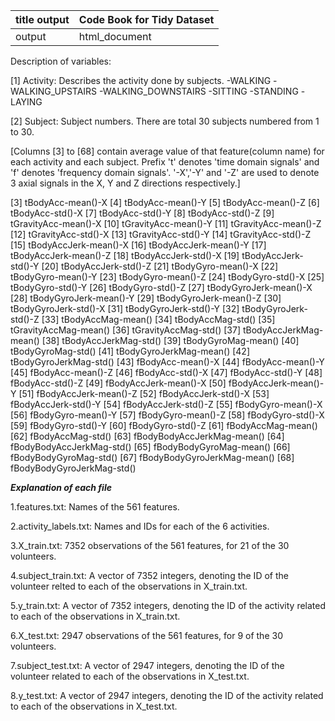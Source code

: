 |title	output|Code Book for Tidy Dataset|
--------------|--------------------------|
|output       |html_document             |


Description of variables:

[1] Activity: Describes the activity done by subjects.
-WALKING
-WALKING_UPSTAIRS
-WALKING_DOWNSTAIRS
-SITTING
-STANDING
-LAYING

[2] Subject: Subject numbers.
There are total 30 subjects numbered from 1 to 30.

[Columns [3] to [68] contain average value of that feature(column name) for each activity and each subject. Prefix 't' denotes 'time domain signals' and 'f' denotes 'frequency domain signals'. '-X','-Y' and '-Z' are used to denote 3 axial signals in the X, Y and Z directions respectively.]

[3] tBodyAcc-mean()-X
[4] tBodyAcc-mean()-Y
[5] tBodyAcc-mean()-Z
[6] tBodyAcc-std()-X
[7] tBodyAcc-std()-Y
[8] tBodyAcc-std()-Z
[9] tGravityAcc-mean()-X
[10] tGravityAcc-mean()-Y
[11] tGravityAcc-mean()-Z
[12] tGravityAcc-std()-X
[13] tGravityAcc-std()-Y
[14] tGravityAcc-std()-Z
[15] tBodyAccJerk-mean()-X
[16] tBodyAccJerk-mean()-Y
[17] tBodyAccJerk-mean()-Z
[18] tBodyAccJerk-std()-X
[19] tBodyAccJerk-std()-Y [20] tBodyAccJerk-std()-Z
[21] tBodyGyro-mean()-X
[22] tBodyGyro-mean()-Y
[23] tBodyGyro-mean()-Z
[24] tBodyGyro-std()-X
[25] tBodyGyro-std()-Y
[26] tBodyGyro-std()-Z
[27] tBodyGyroJerk-mean()-X
[28] tBodyGyroJerk-mean()-Y
[29] tBodyGyroJerk-mean()-Z
[30] tBodyGyroJerk-std()-X
[31] tBodyGyroJerk-std()-Y
[32] tBodyGyroJerk-std()-Z
[33] tBodyAccMag-mean()
[34] tBodyAccMag-std()
[35] tGravityAccMag-mean()
[36] tGravityAccMag-std()
[37] tBodyAccJerkMag-mean()
[38] tBodyAccJerkMag-std()
[39] tBodyGyroMag-mean()
[40] tBodyGyroMag-std()
[41] tBodyGyroJerkMag-mean()
[42] tBodyGyroJerkMag-std()
[43] fBodyAcc-mean()-X
[44] fBodyAcc-mean()-Y
[45] fBodyAcc-mean()-Z
[46] fBodyAcc-std()-X
[47] fBodyAcc-std()-Y
[48] fBodyAcc-std()-Z
[49] fBodyAccJerk-mean()-X
[50] fBodyAccJerk-mean()-Y
[51] fBodyAccJerk-mean()-Z
[52] fBodyAccJerk-std()-X
[53] fBodyAccJerk-std()-Y
[54] fBodyAccJerk-std()-Z
[55] fBodyGyro-mean()-X
[56] fBodyGyro-mean()-Y
[57] fBodyGyro-mean()-Z
[58] fBodyGyro-std()-X
[59] fBodyGyro-std()-Y
[60] fBodyGyro-std()-Z
[61] fBodyAccMag-mean()
[62] fBodyAccMag-std()
[63] fBodyBodyAccJerkMag-mean()
[64] fBodyBodyAccJerkMag-std()
[65] fBodyBodyGyroMag-mean()
[66] fBodyBodyGyroMag-std()
[67] fBodyBodyGyroJerkMag-mean()
[68] fBodyBodyGyroJerkMag-std()

***Explanation of each file***

1.features.txt: Names of the 561 features.

2.activity_labels.txt: Names and IDs for each of the 6 activities.

3.X_train.txt: 7352 observations of the 561 features, for 21 of the 30 volunteers.

4.subject_train.txt: A vector of 7352 integers, denoting the ID of the volunteer relted to each of the observations in X_train.txt.

5.y_train.txt: A vector of 7352 integers, denoting the ID of the activity related to each of the observations in X_train.txt.

6.X_test.txt: 2947 observations of the 561 features, for 9 of the 30 volunteers.

7.subject_test.txt: A vector of 2947 integers, denoting the ID of the volunteer related to each of the observations in X_test.txt.

8.y_test.txt: A vector of 2947 integers, denoting the ID of the activity related to each of the observations in X_test.txt.
